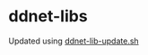 # ddnet-libs

Updated using [ddnet-lib-update.sh](https://github.com/ddnet/ddnet-scripts/blob/master/ddnet-lib-update.sh)
